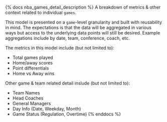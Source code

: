{% docs nba_games_detail_description %}
A breakdown of metrics & other context related to individual `games`.

This model is presented on a `game`-level granularity and built with reusability in mind. The expectations is that the data will be aggregated in various ways but access to the underlying data points will still be desired. Example aggregations include by date, team, conference, coach, etc.

The metrics in this model include (but not limited to):
* Total games played
* Home/away scores
* Point differentials
* Home vs Away wins

Other game & team related detail inslude (but not limited to):
* Team Names
* Head Coaches
* General Managers
* Day Info (Date, Weekday, Month)
* Game Status (Regulation, Overtime)
{% enddocs %}